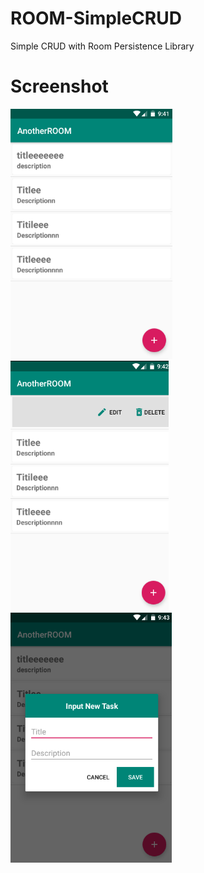 # ROOM-SimpleCRUD
Simple CRUD with Room Persistence Library

# Screenshot
<img src="https://github.com/ariastro/ROOM-SimpleCRUD/blob/master/screenshot/ss1.PNG" height="400"/> <img src="https://github.com/ariastro/ROOM-SimpleCRUD/blob/master/screenshot/ss2.png" height="400"/> <img src="https://github.com/ariastro/ROOM-SimpleCRUD/blob/master/screenshot/ss3.png" height="400"/>
